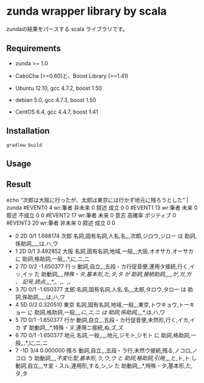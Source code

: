 # zunda wrapper library by scala

zundaの結果をパースする scala ライブラリです。

## Requirements

* zunda >= 1.0
* CaboCha (>=0.60)と、Boost Library (>=1.41)

* Ubuntu 12.10, gcc 4.7.2, boost 1.50
* debian 5.0, gcc 4.7.3, boost 1.50
* CentOS 6.4, gcc 4.4.7, boost 1.41

## Installation

```
gradlew build
```

## Usage

## Result



echo "次郎は大阪に行ったが、太郎は東京には行かず地元に残ろうとした" | zunda
#EVENT0 4       wr:筆者 非未来  0       叙述    成立    0       0
#EVENT1 13      wr:筆者 未来    0       叙述    不成立  0       0
#EVENT2 17      wr:筆者 未来    0       意志    高確率  ポジティブ      0
#EVENT3 20      wr:筆者 非未来  0       叙述    成立    0       0
* 0 2D 0/1 1.688174
次郎    名詞,固有名詞,人名,名,*,*,次郎,ジロウ,ジロー
は      助詞,係助詞,*,*,*,*,は,ハ,ワ
* 1 2D 0/1 3.492852
大阪    名詞,固有名詞,地域,一般,*,*,大阪,オオサカ,オーサカ
に      助詞,格助詞,一般,*,*,*,に,ニ,ニ
* 2 7D 0/2 -1.650377
行っ    動詞,自立,*,*,五段・カ行促音便,連用タ接続,行く,イッ,イッ
た      助動詞,*,*,*,特殊・タ,基本形,た,タ,タ
が      助詞,接続助詞,*,*,*,*,が,ガ,ガ
、      記号,読点,*,*,*,*,、,、,、
* 3 7D 0/1 -1.650377
太郎    名詞,固有名詞,人名,名,*,*,太郎,タロウ,タロー
は      助詞,係助詞,*,*,*,*,は,ハ,ワ
* 4 5D 0/2 0.320510
東京    名詞,固有名詞,地域,一般,*,*,東京,トウキョウ,トーキョー
に      助詞,格助詞,一般,*,*,*,に,ニ,ニ
は      助詞,係助詞,*,*,*,*,は,ハ,ワ
* 5 7D 0/1 -1.650377
行か    動詞,自立,*,*,五段・カ行促音便,未然形,行く,イカ,イカ
ず      助動詞,*,*,*,特殊・ヌ,連用ニ接続,ぬ,ズ,ズ
* 6 7D 0/1 -1.650377
地元    名詞,一般,*,*,*,*,地元,ジモト,ジモト
に      助詞,格助詞,一般,*,*,*,に,ニ,ニ
* 7 -1D 3/4 0.000000
残ろ    動詞,自立,*,*,五段・ラ行,未然ウ接続,残る,ノコロ,ノコロ
う      助動詞,*,*,*,不変化型,基本形,う,ウ,ウ
と      助詞,格助詞,引用,*,*,*,と,ト,ト
し      動詞,自立,*,*,サ変・スル,連用形,する,シ,シ
た      助動詞,*,*,*,特殊・タ,基本形,た,タ,タ


